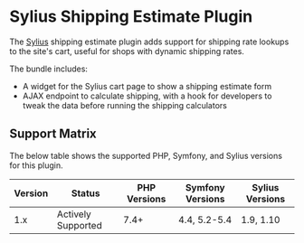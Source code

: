 # Sylius Shipping Estimate Plugin

The [Sylius](https://sylius.com/) shipping estimate plugin adds support for shipping rate lookups to the site's cart, useful for shops with dynamic shipping rates.

The bundle includes:

- A widget for the Sylius cart page to show a shipping estimate form
- AJAX endpoint to calculate shipping, with a hook for developers to tweak the data before running the shipping calculators

## Support Matrix

The below table shows the supported PHP, Symfony, and Sylius versions for this plugin.

| Version | Status             | PHP Versions | Symfony Versions  | Sylius Versions |
| ------- | ------------------ | ------------ | ----------------- | --------------- |
| 1.x     | Actively Supported | 7.4+         | 4.4, 5.2-5.4      | 1.9, 1.10       |
